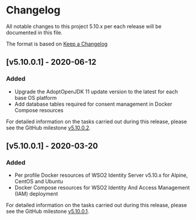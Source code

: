 # Changelog
All notable changes to this project 5.10.x per each release will be documented in this file.

The format is based on [Keep a Changelog](https://keepachangelog.com/en/1.0.0/)

## [v5.10.0.1] - 2020-06-12

### Added
- Upgrade the AdoptOpenJDK 11 update version to the latest for each base OS platform
- Add database tables required for consent management in Docker Compose resources

For detailed information on the tasks carried out during this release, please see the GitHub milestone
[v5.10.0.2](https://github.com/wso2/docker-is/milestone/12).

## [v5.10.0.1] - 2020-03-20

### Added
- Per profile Docker resources of WSO2 Identity Server v5.10.x for Alpine, CentOS and Ubuntu
- Docker Compose resources for WSO2 Identity And Access Management (IAM) deployment

For detailed information on the tasks carried out during this release, please see the GitHub milestone
[v5.10.0.1](https://github.com/wso2/docker-is/milestone/10).

